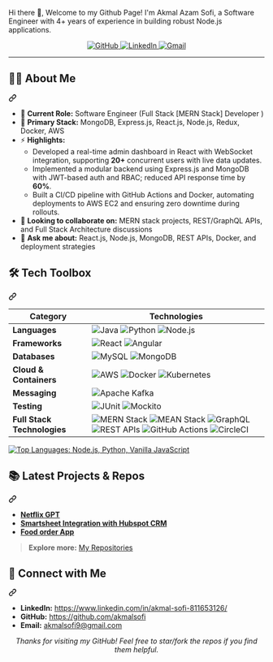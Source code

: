 Hi there 👋, Welcome to my Github Page!
I'm Akmal Azam Sofi, a Software Engineer with 4+ years of experience in building robust Node.js applications.


<p align="center">
  <a href="https://github.com/yourusername" target="_blank">
    <img src="https://img.shields.io/badge/GitHub-100000?style=for-the-badge&logo=github&logoColor=white" alt="GitHub">
  </a>
  <a href="https://www.linkedin.com/in/akmal-sofi-811653126/" target="_blank">
    <img src="https://img.shields.io/badge/LinkedIn-0A66C2?style=for-the-badge&logo=linkedin&logoColor=white" alt="LinkedIn">
  </a>
  <a href="mailto:akmalsofi9@gmail.com" target="_blank">
    <img src="https://img.shields.io/badge/Gmail-D14836?style=for-the-badge&logo=gmail&logoColor=white" alt="Gmail">
  </a>
</p>
<hr>
<div class="markdown-heading" dir="auto"><h2 class="heading-element" dir="auto">👨‍💻 About Me</h2><a id="user-content--about-me" class="anchor" aria-label="Permalink: 👨‍💻 About Me" href="#-about-me"><svg class="octicon octicon-link" viewBox="0 0 16 16" version="1.1" width="16" height="16" aria-hidden="true"><path d="m7.775 3.275 1.25-1.25a3.5 3.5 0 1 1 4.95 4.95l-2.5 2.5a3.5 3.5 0 0 1-4.95 0 .751.751 0 0 1 .018-1.042.751.751 0 0 1 1.042-.018 1.998 1.998 0 0 0 2.83 0l2.5-2.5a2.002 2.002 0 0 0-2.83-2.83l-1.25 1.25a.751.751 0 0 1-1.042-.018.751.751 0 0 1-.018-1.042Zm-4.69 9.64a1.998 1.998 0 0 0 2.83 0l1.25-1.25a.751.751 0 0 1 1.042.018.751.751 0 0 1 .018 1.042l-1.25 1.25a3.5 3.5 0 1 1-4.95-4.95l2.5-2.5a3.5 3.5 0 0 1 4.95 0 .751.751 0 0 1-.018 1.042.751.751 0 0 1-1.042.018 1.998 1.998 0 0 0-2.83 0l-2.5 2.5a1.998 1.998 0 0 0 0 2.83Z"></path></svg></a></div>
<ul dir="auto">
  <li>🔭 <strong>Current Role:</strong> Software Engineer (Full Stack [MERN Stack] Developer )</li>
  <li>🌱 <strong>Primary Stack:</strong> MongoDB, Express.js, React.js, Node.js, Redux, Docker, AWS</li>
  <li>⚡ <strong>Highlights:</strong>
    <ul dir="auto">
      <li>Developed a real-time admin dashboard in React with WebSocket integration, supporting <strong>20+</strong> concurrent users with live data updates.</li>
      <li>Implemented a modular backend using Express.js and MongoDB with JWT-based auth and RBAC; reduced API response time by <strong>60%</strong>.</li>
      <li>Built a CI/CD pipeline with GitHub Actions and Docker, automating deployments to AWS EC2 and ensuring zero downtime during rollouts.</li>
    </ul>
  </li>
  <li>👯 <strong>Looking to collaborate on:</strong> MERN stack projects, REST/GraphQL APIs, and Full Stack Architecture discussions</li>
  <li>💬 <strong>Ask me about:</strong> React.js, Node.js, MongoDB, REST APIs, Docker, and deployment strategies</li>
</ul>

<div class="markdown-heading" dir="auto"><h2 class="heading-element" dir="auto">🛠️ Tech Toolbox</h2><a id="user-content-️-tech-toolbox" class="anchor" aria-label="Permalink: 🛠️ Tech Toolbox" href="#️-tech-toolbox"><svg class="octicon octicon-link" viewBox="0 0 16 16" version="1.1" width="16" height="16" aria-hidden="true"><path d="m7.775 3.275 1.25-1.25a3.5 3.5 0 1 1 4.95 4.95l-2.5 2.5a3.5 3.5 0 0 1-4.95 0 .751.751 0 0 1 .018-1.042.751.751 0 0 1 1.042-.018 1.998 1.998 0 0 0 2.83 0l2.5-2.5a2.002 2.002 0 0 0-2.83-2.83l-1.25 1.25a.751.751 0 0 1-1.042-.018.751.751 0 0 1-.018-1.042Zm-4.69 9.64a1.998 1.998 0 0 0 2.83 0l1.25-1.25a.751.751 0 0 1 1.042.018.751.751 0 0 1 .018 1.042l-1.25 1.25a3.5 3.5 0 1 1-4.95-4.95l2.5-2.5a3.5 3.5 0 0 1 4.95 0 .751.751 0 0 1-.018 1.042.751.751 0 0 1-1.042.018 1.998 1.998 0 0 0-2.83 0l-2.5 2.5a1.998 1.998 0 0 0 0 2.83Z"></path></svg></a></div>
<markdown-accessiblity-table data-catalyst="">
  <table>
    <thead>
      <tr>
        <th>Category</th>
        <th>Technologies</th>
      </tr>
    </thead>
    <tbody>
      <tr>
        <td><strong>Languages</strong></td>
        <td>
          <img src="https://img.shields.io/badge/java-%23ED8B00.svg?style=for-the-badge&logo=openjdk&logoColor=white" alt="Java">
          <img src="https://camo.githubusercontent.com/0d0779a129f1dcf6c31613b701fe0646fd4e4d2ed2a7cbd61b27fd5514baa938/68747470733a2f2f696d672e736869656c64732e696f2f62616467652f707974686f6e2d3336373041303f7374796c653d666f722d7468652d6261646765266c6f676f3d707974686f6e266c6f676f436f6c6f723d666664643534" alt="Python">
           <img src="https://img.shields.io/badge/node.js-%23339933.svg?style=for-the-badge&logo=nodedotjs&logoColor=white" alt="Node.js">
        </td>
      </tr>
      <tr>
        <td><strong>Frameworks</strong></td>
        <td>
          <img src="https://img.shields.io/badge/react-%2320232a.svg?style=for-the-badge&logo=react&logoColor=%2361DAFB" alt="React">
          <img src="https://img.shields.io/badge/angular-%23DD0031.svg?style=for-the-badge&logo=angular&logoColor=white" alt="Angular">         
        </td>
      </tr>
      <tr>
        <td><strong>Databases</strong></td>
        <td>
          <img src="https://img.shields.io/badge/mysql-4479A1.svg?style=for-the-badge&logo=mysql&logoColor=white" alt="MySQL">
          <img src="https://img.shields.io/badge/MongoDB-%234ea94b.svg?style=for-the-badge&logo=mongodb&logoColor=white" alt="MongoDB">
        </td>
      </tr>
      <tr>
        <td><strong>Cloud &amp; Containers</strong></td>
        <td>
          <img src="https://img.shields.io/badge/AWS-%23FF9900.svg?style=for-the-badge&logo=amazon-aws&logoColor=white" alt="AWS">
          <img src="https://img.shields.io/badge/docker-%230db7ed.svg?style=for-the-badge&logo=docker&logoColor=white" alt="Docker">
          <img src="https://img.shields.io/badge/kubernetes-%23326ce5.svg?style=for-the-badge&logo=kubernetes&logoColor=white" alt="Kubernetes">
        </td>
      </tr>
      <tr>
        <td><strong>Messaging</strong></td>
        <td>
          <img src="https://img.shields.io/badge/Apache%20Kafka-000?style=for-the-badge&logo=apachekafka&logoColor=white" alt="Apache Kafka">
        </td>
      </tr>
      <tr>
        <td><strong>Testing</strong></td>
        <td>
          <img src="https://img.shields.io/badge/JUnit5-25A162?style=flat-square&logo=JUnit5&logoColor=white" alt="JUnit">
          <img src="https://img.shields.io/badge/Mockito-25A162?style=flat-square&logo=Java&logoColor=white" alt="Mockito">
        </td>
      </tr>
      <tr>
        <td><strong>Full Stack Technologies</strong></td>
        <td>
          <img src="https://img.shields.io/badge/MERN-3e3e3e?style=for-the-badge&logoColor=white" alt="MERN Stack">
          <img src="https://img.shields.io/badge/MEAN-ffcc00?style=for-the-badge&logoColor=black" alt="MEAN Stack">
          <img src="https://img.shields.io/badge/GraphQL-E10098?style=for-the-badge&logo=graphql&logoColor=white" alt="GraphQL">
          <img src="https://img.shields.io/badge/REST%20APIs-02569B?style=for-the-badge&logo=fastapi&logoColor=white" alt="REST APIs">
          <img src="https://img.shields.io/badge/GitHub_Actions-2088FF?style=for-the-badge&logo=github-actions&logoColor=white" alt="GitHub Actions">
          <img src="https://img.shields.io/badge/CircleCI-343434?style=for-the-badge&logo=circleci&logoColor=white" alt="CircleCI">
        </td>
      </tr>
    </tbody>
  </table>
</markdown-accessiblity-table>
<p dir="auto">
  <a target="_blank" rel="noopener noreferrer nofollow" href="https://camo.githubusercontent.com/46070c26bafc044609989fbfc24aed9f5fe5d30a33ae9cbed88af54c57a6c7f6/68747470733a2f2f6769746875622d726561646d652d73746174732e76657263656c2e6170702f6170692f746f702d6c616e67732f3f757365726e616d653d6e61746873616761723234266c61796f75743d636f6d70616374267468656d653d7265616374">
    <img height="160" 
         src="https://camo.githubusercontent.com/46070c26bafc044609989fbfc24aed9f5fe5d30a33ae9cbed88af54c57a6c7f6/68747470733a2f2f6769746875622d726561646d652d73746174732e76657263656c2e6170702f6170692f746f702d6c616e67732f3f757365726e616d653d6e61746873616761723234266c61796f75743d636f6d70616374267468656d653d7265616374" 
         alt="Top Languages: Node.js, Python, Vanilla JavaScript" 
         data-canonical-src="https://github-readme-stats.vercel.app/api/top-langs/?username=akmalsofi24&amp;layout=compact&amp;theme=react" 
         style="max-width: 100%; height: auto; max-height: 160px;">
  </a>
</p>
<div class="markdown-heading" dir="auto"><h2 class="heading-element" dir="auto">📚 Latest Projects &amp; Repos</h2><a id="user-content--latest-projects--repos" class="anchor" aria-label="Permalink: 📚 Latest Projects &amp; Repos" href="#-latest-projects--repos"><svg class="octicon octicon-link" viewBox="0 0 16 16" version="1.1" width="16" height="16" aria-hidden="true"><path d="m7.775 3.275 1.25-1.25a3.5 3.5 0 1 1 4.95 4.95l-2.5 2.5a3.5 3.5 0 0 1-4.95 0 .751.751 0 0 1 .018-1.042.751.751 0 0 1 1.042-.018 1.998 1.998 0 0 0 2.83 0l2.5-2.5a2.002 2.002 0 0 0-2.83-2.83l-1.25 1.25a.751.751 0 0 1-1.042-.018.751.751 0 0 1-.018-1.042Zm-4.69 9.64a1.998 1.998 0 0 0 2.83 0l1.25-1.25a.751.751 0 0 1 1.042.018.751.751 0 0 1 .018 1.042l-1.25 1.25a3.5 3.5 0 1 1-4.95-4.95l2.5-2.5a3.5 3.5 0 0 1 4.95 0 .751.751 0 0 1-.018 1.042.751.751 0 0 1-1.042.018 1.998 1.998 0 0 0-2.83 0l-2.5 2.5a1.998 1.998 0 0 0 0 2.83Z"></path></svg></a></div>
<ul dir="auto">
<li><a href="https://github.com/akmalsofi/netflix-gpt"><strong>Netflix GPT</strong></a></li>
 <li><a href="https://github.com/akmalsofi/New_Casting_Stone_Setting_Intake_Form"><strong>Smartsheet Integration with Hubspot CRM</strong></a></li>
 <li><a href="https://github.com/akmalsofi/food-order-app"><strong>Food order App</strong></a></li>
</ul>
<blockquote>
<p dir="auto"><strong>Explore more:</strong> <a href="https://github.com/akmalsofi?tab=repositories">My Repositories</a></p>
</blockquote>
<div class="markdown-heading" dir="auto"><h2 class="heading-element" dir="auto">🤝 Connect with Me</h2><a id="user-content--connect-with-me" class="anchor" aria-label="Permalink: 🤝 Connect with Me" href="#-connect-with-me"><svg class="octicon octicon-link" viewBox="0 0 16 16" version="1.1" width="16" height="16" aria-hidden="true"><path d="m7.775 3.275 1.25-1.25a3.5 3.5 0 1 1 4.95 4.95l-2.5 2.5a3.5 3.5 0 0 1-4.95 0 .751.751 0 0 1 .018-1.042.751.751 0 0 1 1.042-.018 1.998 1.998 0 0 0 2.83 0l2.5-2.5a2.002 2.002 0 0 0-2.83-2.83l-1.25 1.25a.751.751 0 0 1-1.042-.018.751.751 0 0 1-.018-1.042Zm-4.69 9.64a1.998 1.998 0 0 0 2.83 0l1.25-1.25a.751.751 0 0 1 1.042.018.751.751 0 0 1 .018 1.042l-1.25 1.25a3.5 3.5 0 1 1-4.95-4.95l2.5-2.5a3.5 3.5 0 0 1 4.95 0 .751.751 0 0 1-.018 1.042.751.751 0 0 1-1.042.018 1.998 1.998 0 0 0-2.83 0l-2.5 2.5a1.998 1.998 0 0 0 0 2.83Z"></path></svg></a></div>
<ul dir="auto">
<li><strong>LinkedIn:</strong> <a href="https://www.linkedin.com/in/akmal-sofi-811653126/" rel="nofollow">https://www.linkedin.com/in/akmal-sofi-811653126/</a></li>
<li><strong>GitHub:</strong> <a href="https://github.com/akmalsofi">https://github.com/akmalsofi</a></li>
<li><strong>Email:</strong> <a href="mailto:akmalsofi9@gmail.com">akmalsofi9@gmail.com</a></li>
</ul>
<p align="center" dir="auto">
  <i>Thanks for visiting my GitHub! Feel free to star/fork the repos if you find them helpful.</i>
</p>
